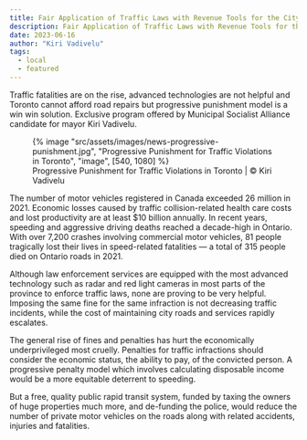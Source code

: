 ```yaml
---
title: Fair Application of Traffic Laws with Revenue Tools for the City
description: Fair Application of Traffic Laws with Revenue Tools for the City
date: 2023-06-16
author: "Kiri Vadivelu"
tags:
  - local
  - featured
---
```


Traffic fatalities are on the rise, advanced technologies are not helpful and Toronto cannot afford road repairs but progressive punishment model is a win win solution. Exclusive program offered by Municipal Socialist Alliance candidate for mayor Kiri Vadivelu.

<!-- excerpt -->

<figure>
{% image "src/assets/images/news-progressive-punishment.jpg", "Progressive Punishment for Traffic Violations in Toronto", "image", [540, 1080] %}
<figcaption>Progressive Punishment for Traffic Violations in Toronto | © Kiri Vadivelu</figcaption>
</figure>

The number of motor vehicles registered in Canada exceeded 26 million in 2021. Economic losses caused by traffic collision-related health care costs and lost productivity are at least $10 billion annually. In recent years, speeding and aggressive driving deaths reached a decade-high in Ontario. With over 7,200 crashes involving commercial motor vehicles, 81 people tragically lost their lives in speed-related fatalities — a total of 315 people died on Ontario roads in 2021.

Although law enforcement services are equipped with the most advanced technology such as radar and red light cameras in most parts of the province to enforce traffic laws, none are proving to be very helpful. Imposing the same fine for the same infraction is not decreasing traffic incidents, while the cost of maintaining city roads and services rapidly escalates.

The general rise of fines and penalties has hurt the economically underprivileged most cruelly. Penalties for traffic infractions should consider the economic status, the ability to pay, of the convicted person. A progressive penalty model which involves calculating disposable income would be a more equitable deterrent to speeding.

But a free, quality public rapid transit system, funded by taxing the owners of huge properties much more, and de-funding the police, would reduce the number of private motor vehicles on the roads along with related accidents, injuries and fatalities.
